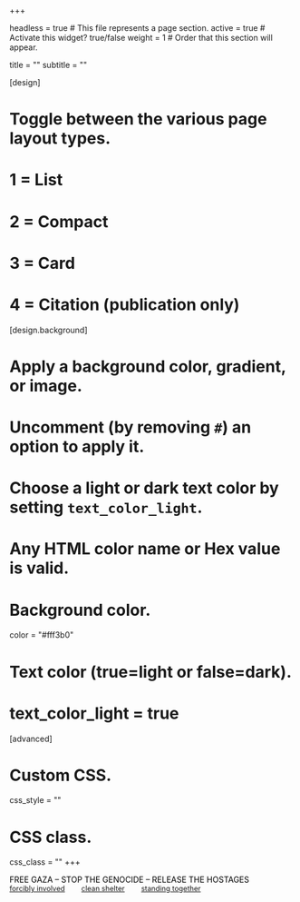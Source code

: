 +++

headless = true  # This file represents a page section.
active = true  # Activate this widget? true/false
weight = 1  # Order that this section will appear.
  
title = ""
subtitle = ""

[design]
  # Toggle between the various page layout types.
  #   1 = List
  #   2 = Compact
  #   3 = Card
  #   4 = Citation (publication only)


[design.background]
  # Apply a background color, gradient, or image.
  #   Uncomment (by removing `#`) an option to apply it.
  #   Choose a light or dark text color by setting `text_color_light`.
  #   Any HTML color name or Hex value is valid.
  
  # Background color.
  color = "#fff3b0"

  # Text color (true=light or false=dark).
  # text_color_light = true  
  
[advanced]
 # Custom CSS. 
 css_style = ""
 
 # CSS class.
 css_class = ""
+++

<div id="banner" border-bottom: 1px solid #ccc; padding: 12px; text-align: center; font-weight: 600; font-size: 1rem;">
  <span style="color: #000;">FREE GAZA – STOP THE GENOCIDE – RELEASE THE HOSTAGES</span>
  <br>
  <span style="font-weight: normal; font-size: 0.9em;">
    <a href="https://www.thedailyfile.org/forcibly-involved" target="_blank">forcibly involved</a>
    <span style="display: inline-block; width: 6px; height: 6px; border-radius: 50%; margin: 0 8px; vertical-align: middle;"></span>
    <a href="https://www.cleanshelter.org/" target="_blank">clean shelter</a>
    <span style="display: inline-block; width: 6px; height: 6px; border-radius: 50%; margin: 0 8px; vertical-align: middle;"></span>
    <a href="https://www.standing-together.org/en" target="_blank">standing together</a>
  </span>
</div>



